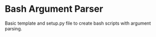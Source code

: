 # Bash Argument Parser 

Basic template and setup.py file to create bash scripts with argument parsing.
